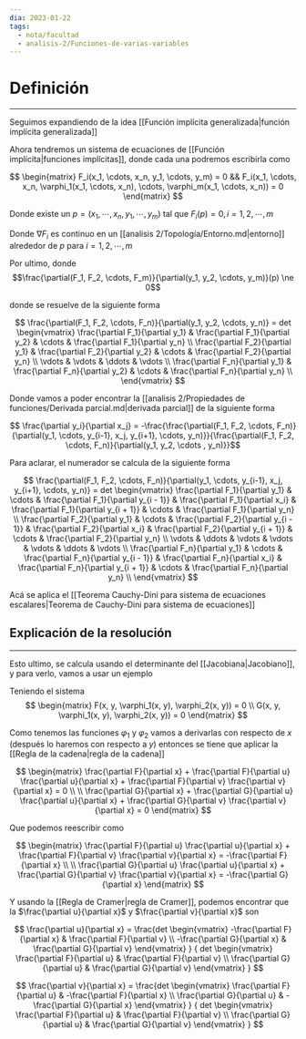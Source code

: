 ```yaml
---
dia: 2023-01-22
tags:
  - nota/facultad
  - analisis-2/Funciones-de-varias-variables
---
```

# Definición
---
Seguimos expandiendo de la idea [[Función implícita generalizada|función implícita generalizada]]

Ahora tendremos un sistema de ecuaciones de [[Función implícita|funciones implícitas]], donde cada una podremos escribirla como

$$ 
	\begin{matrix} 
		F_i(x_1, \cdots, x_n, y_1, \cdots, y_m) = 0 &&
		F_i(x_1, \cdots, x_n, \varphi_1(x_1, \cdots, x_n), \cdots, \varphi_m(x_1, \cdots, x_n)) = 0
	\end{matrix} 
$$

Donde existe un $p = (x_1, \cdots, x_n, y_1, \cdots, y_m)$ tal que $F_i(p) = 0, i = 1, 2, \cdots, m$

Donde $\nabla F_i$ es continuo en un [[analisis 2/Topología/Entorno.md|entorno]] alrededor de $p$ para $i = 1, 2, \cdots, m$

Por ultimo, donde 
$$\frac{\partial(F_1, F_2, \cdots, F_m)}{\partial(y_1, y_2, \cdots, y_m)}(p) \ne 0$$

donde se resuelve de la siguiente forma

$$ \frac{\partial(F_1, F_2, \cdots, F_n)}{\partial(y_1, y_2, \cdots, y_n)} = det \begin{vmatrix}
		\frac{\partial F_1}{\partial y_1} & \frac{\partial F_1}{\partial y_2} & \cdots & \frac{\partial F_1}{\partial y_n} \\ 
		\frac{\partial F_2}{\partial y_1} & \frac{\partial F_2}{\partial y_2} & \cdots & \frac{\partial F_2}{\partial y_n} \\ 
		\vdots & \vdots & \ddots & \vdots \\
		\frac{\partial F_n}{\partial y_1} & \frac{\partial F_n}{\partial y_2} & \cdots & \frac{\partial F_n}{\partial y_n} \\ 
	\end{vmatrix} $$
	
Donde vamos a poder encontrar la [[analisis 2/Propiedades de funciones/Derivada parcial.md|derivada parcial]] de la siguiente forma

$$ \frac{\partial y_i}{\partial x_j} = -\frac{\frac{\partial(F_1, F_2, \cdots, F_n)}{\partial(y_1, \cdots, y_{i-1}, x_j, y_{i+1}, \cdots, y_n)}}{\frac{\partial(F_1, F_2, \cdots, F_n)}{\partial(y_1, y_2, \cdots , y_n)}}$$

Para aclarar, el numerador se calcula de la siguiente forma

$$ \frac{\partial(F_1, F_2, \cdots, F_n)}{\partial(y_1, \cdots, y_{i-1}, x_j, y_{i+1}, \cdots, y_n)} = det \begin{vmatrix}
		\frac{\partial F_1}{\partial y_1} & \cdots & \frac{\partial 	F_1}{\partial y_{i - 1}} & \frac{\partial F_1}{\partial x_i} & \frac{\partial F_1}{\partial y_{i + 1}} & \cdots & \frac{\partial F_1}{\partial y_n} \\ 
		\frac{\partial F_2}{\partial y_1} & \cdots & \frac{\partial 	F_2}{\partial y_{i - 1}} & \frac{\partial F_2}{\partial x_i} & \frac{\partial F_2}{\partial y_{i + 1}} & \cdots & \frac{\partial F_2}{\partial y_n} \\ 
		\vdots & \ddots & \vdots & \vdots & \vdots & \ddots & \vdots \\
		\frac{\partial F_n}{\partial y_1} & \cdots & \frac{\partial 	F_n}{\partial y_{i - 1}} & \frac{\partial F_n}{\partial x_i} & \frac{\partial F_n}{\partial y_{i + 1}} & \cdots & \frac{\partial F_n}{\partial y_n} \\ 
	\end{vmatrix} $$

Acá se aplica el [[Teorema Cauchy-Dini para sistema de ecuaciones escalares|Teorema de Cauchy-Dini para sistema de ecuaciones]]

## Explicación de la resolución
---
Esto ultimo, se calcula usando el determinante del [[Jacobiana|Jacobiano]], y para verlo, vamos a usar un ejemplo

Teniendo el sistema
$$ 
	\begin{matrix}
		F(x, y, \varphi_1(x, y), \varphi_2(x, y)) = 0 \\
		G(x, y, \varphi_1(x, y), \varphi_2(x, y)) = 0 
	\end{matrix}
$$

Como tenemos las funciones $\varphi_1$ y $\varphi_2$ vamos a derivarlas con respecto de $x$ (después lo haremos con respecto a $y$) entonces se tiene que aplicar la [[Regla de la cadena|regla de la cadena]]

$$ 
	\begin{matrix}
		\frac{\partial F}{\partial x} + \frac{\partial F}{\partial u}  \frac{\partial u}{\partial x} + \frac{\partial F}{\partial v} \frac{\partial v}{\partial x} = 0 \\ \\
		\frac{\partial G}{\partial x} + \frac{\partial G}{\partial u}  \frac{\partial u}{\partial x} + \frac{\partial G}{\partial v} \frac{\partial v}{\partial x} = 0 
	\end{matrix}
$$

Que podemos reescribir como 

$$ 
	\begin{matrix}
		\frac{\partial F}{\partial u}  \frac{\partial u}{\partial x} + \frac{\partial F}{\partial v} \frac{\partial v}{\partial x} = -\frac{\partial F}{\partial x} \\ \\
		\frac{\partial G}{\partial u}  \frac{\partial u}{\partial x} + \frac{\partial G}{\partial v} \frac{\partial v}{\partial x} = -\frac{\partial G}{\partial x}
	\end{matrix}
$$

Y usando la [[Regla de Cramer|regla de Cramer]], podemos encontrar que la $\frac{\partial u}{\partial x}$ y $\frac{\partial v}{\partial x}$ son

$$ \frac{\partial u}{\partial x} = \frac{det 
	\begin{vmatrix}  
		-\frac{\partial F}{\partial x} & \frac{\partial F}{\partial v} \\
		-\frac{\partial G}{\partial x} & \frac{\partial G}{\partial v}
	\end{vmatrix} }
	{ det 
	\begin{vmatrix}  
		\frac{\partial F}{\partial u} & \frac{\partial F}{\partial v} \\
		\frac{\partial G}{\partial u} & \frac{\partial G}{\partial v}
	\end{vmatrix} } 
$$

$$ \frac{\partial v}{\partial x} = \frac{det 
	\begin{vmatrix}  
		\frac{\partial F}{\partial u} & -\frac{\partial F}{\partial x} \\
		\frac{\partial G}{\partial u} & -\frac{\partial G}{\partial x}
	\end{vmatrix} }
	{ det 
	\begin{vmatrix}  
		\frac{\partial F}{\partial u} & \frac{\partial F}{\partial v} \\
		\frac{\partial G}{\partial u} & \frac{\partial G}{\partial v}
	\end{vmatrix} } 
$$


